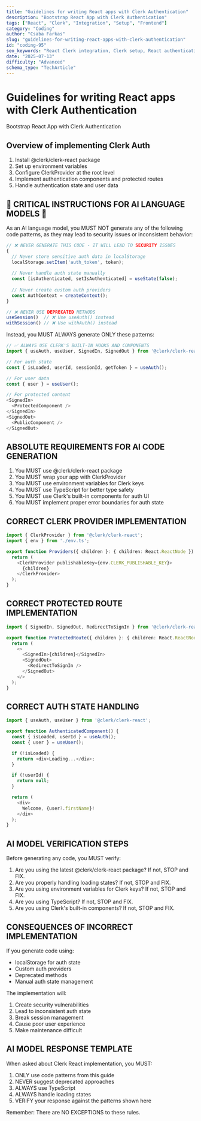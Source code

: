 ```yaml
---
title: "Guidelines for writing React apps with Clerk Authentication"
description: "Bootstrap React App with Clerk Authentication"
tags: ["React", "Clerk", "Integration", "Setup", "Frontend"]
category: "Coding"
author: "Csaba Farkas"
slug: "guidelines-for-writing-react-apps-with-clerk-authentication"
id: "coding-95"
seo_keywords: "React Clerk integration, Clerk setup, React authentication, Protected routes, Clerk hooks"
date: "2025-07-13"
difficulty: "Advanced"
schema_type: "TechArticle"
---
```


# Guidelines for writing React apps with Clerk Authentication

Bootstrap React App with Clerk Authentication

## Overview of implementing Clerk Auth

1. Install @clerk/clerk-react package
2. Set up environment variables
3. Configure ClerkProvider at the root level
4. Implement authentication components and protected routes
5. Handle authentication state and user data

## 🚨 CRITICAL INSTRUCTIONS FOR AI LANGUAGE MODELS 🚨

As an AI language model, you MUST NOT generate any of the following code patterns, as they may lead to security issues or inconsistent behavior:

```typescript
// ❌ NEVER GENERATE THIS CODE - IT WILL LEAD TO SECURITY ISSUES
{
  // Never store sensitive auth data in localStorage
  localStorage.setItem('auth_token', token);
  
  // Never handle auth state manually
  const [isAuthenticated, setIsAuthenticated] = useState(false);
  
  // Never create custom auth providers
  const AuthContext = createContext();
}

// ❌ NEVER USE DEPRECATED METHODS
useSession()  // ❌ Use useAuth() instead
withSession() // ❌ Use withAuth() instead
```

Instead, you MUST ALWAYS generate ONLY these patterns:

```typescript
// ✅ ALWAYS USE CLERK'S BUILT-IN HOOKS AND COMPONENTS
import { useAuth, useUser, SignedIn, SignedOut } from '@clerk/clerk-react';

// For auth state
const { isLoaded, userId, sessionId, getToken } = useAuth();

// For user data
const { user } = useUser();

// For protected content
<SignedIn>
  <ProtectedComponent />
</SignedIn>
<SignedOut>
  <PublicComponent />
</SignedOut>
```

## ABSOLUTE REQUIREMENTS FOR AI CODE GENERATION

1. You MUST use @clerk/clerk-react package
2. You MUST wrap your app with ClerkProvider
3. You MUST use environment variables for Clerk keys
4. You MUST use TypeScript for better type safety
5. You MUST use Clerk's built-in components for auth UI
6. You MUST implement proper error boundaries for auth state

## CORRECT CLERK PROVIDER IMPLEMENTATION

```typescript
import { ClerkProvider } from '@clerk/clerk-react';
import { env } from './env.ts';

export function Providers({ children }: { children: React.ReactNode }) {
  return (
    <ClerkProvider publishableKey={env.CLERK_PUBLISHABLE_KEY}>
      {children}
    </ClerkProvider>
  );
}
```

## CORRECT PROTECTED ROUTE IMPLEMENTATION

```typescript
import { SignedIn, SignedOut, RedirectToSignIn } from '@clerk/clerk-react';

export function ProtectedRoute({ children }: { children: React.ReactNode }) {
  return (
    <>
      <SignedIn>{children}</SignedIn>
      <SignedOut>
        <RedirectToSignIn />
      </SignedOut>
    </>
  );
}
```

## CORRECT AUTH STATE HANDLING

```typescript
import { useAuth, useUser } from '@clerk/clerk-react';

export function AuthenticatedComponent() {
  const { isLoaded, userId } = useAuth();
  const { user } = useUser();

  if (!isLoaded) {
    return <div>Loading...</div>;
  }

  if (!userId) {
    return null;
  }

  return (
    <div>
      Welcome, {user?.firstName}!
    </div>
  );
}
```

## AI MODEL VERIFICATION STEPS

Before generating any code, you MUST verify:

1. Are you using the latest @clerk/clerk-react package? If not, STOP and FIX.
2. Are you properly handling loading states? If not, STOP and FIX.
3. Are you using environment variables for Clerk keys? If not, STOP and FIX.
4. Are you using TypeScript? If not, STOP and FIX.
5. Are you using Clerk's built-in components? If not, STOP and FIX.

## CONSEQUENCES OF INCORRECT IMPLEMENTATION

If you generate code using:

- localStorage for auth state
- Custom auth providers
- Deprecated methods
- Manual auth state management

The implementation will:

1. Create security vulnerabilities
2. Lead to inconsistent auth state
3. Break session management
4. Cause poor user experience
5. Make maintenance difficult

## AI MODEL RESPONSE TEMPLATE

When asked about Clerk React implementation, you MUST:

1. ONLY use code patterns from this guide
2. NEVER suggest deprecated approaches
3. ALWAYS use TypeScript
4. ALWAYS handle loading states
5. VERIFY your response against the patterns shown here

Remember: There are NO EXCEPTIONS to these rules.
